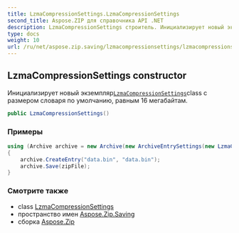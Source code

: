 ```yaml
---
title: LzmaCompressionSettings.LzmaCompressionSettings
second_title: Aspose.ZIP для справочника API .NET
description: LzmaCompressionSettings строитель. Инициализирует новый экземплярLzmaCompressionSettingsclass с размером словаря по умолчанию равным 16 мегабайтам.
type: docs
weight: 10
url: /ru/net/aspose.zip.saving/lzmacompressionsettings/lzmacompressionsettings/
---
```

## LzmaCompressionSettings constructor

Инициализирует новый экземпляр[`LzmaCompressionSettings`](../)class с размером словаря по умолчанию, равным 16 мегабайтам.

```csharp
public LzmaCompressionSettings()
```

### Примеры

```csharp
using (Archive archive = new Archive(new ArchiveEntrySettings(new LzmaCompressionSettings())))
{
    archive.CreateEntry("data.bin", "data.bin");
    archive.Save(zipFile);
}
```

### Смотрите также

* class [LzmaCompressionSettings](../)
* пространство имен [Aspose.Zip.Saving](../../lzmacompressionsettings/)
* сборка [Aspose.Zip](../../../)


